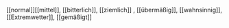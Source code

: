 [[normal]][[mittel]], [[bitterlich]], [[ziemlich]]
, [[übermäßig]], [[wahnsinnig]], [[Extremwetter]], [[gemäßigt]]